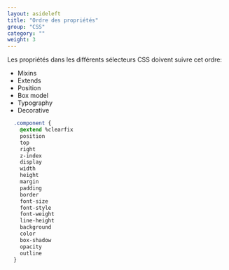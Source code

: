 ```yaml
---
layout: asideleft
title: "Ordre des propriétés"
group: "CSS"
category: ""
weight: 3
---
```


Les propriétés dans les différents sélecteurs CSS doivent suivre cet ordre:

* Mixins
* Extends
* Position
* Box model
* Typography
* Decorative

```css
  .component {
    @extend %clearfix
    position
    top
    right
    z-index
    display
    width
    height
    margin
    padding
    border
    font-size
    font-style
    font-weight
    line-height
    background
    color
    box-shadow
    opacity
    outline
  }
```
